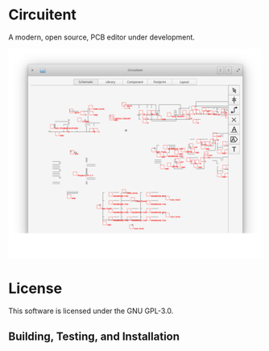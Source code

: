 # Circuitent

A modern, open source, PCB editor under development.

![Circuitent Screenshot](data/screenshot.png?raw=true)

# License
This software is licensed under the GNU GPL-3.0. 

## Building, Testing, and Installation

